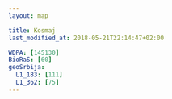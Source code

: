 ```yaml
---
layout: map

title: Kosmaj
last_modified_at: 2018-05-21T22:14:47+02:00

WDPA: [145130]
BioRaS: [60]
geoSrbija:
  L1_183: [111]
  L1_362: [75]
---
```

